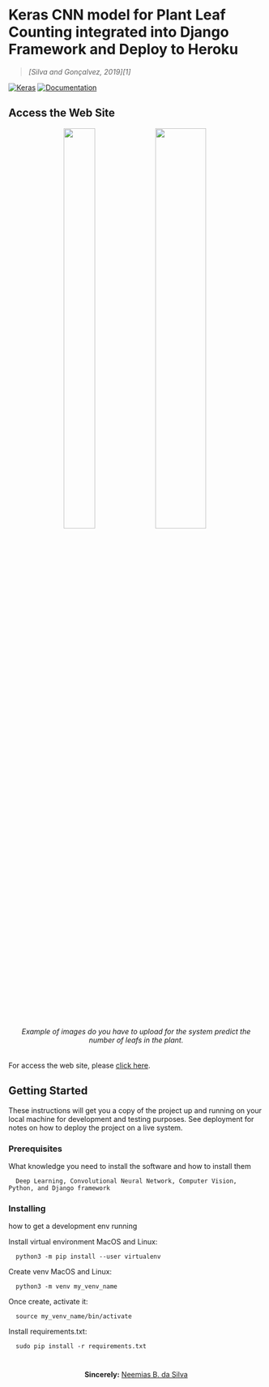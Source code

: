 # Keras CNN model for  Plant Leaf Counting integrated into Django Framework and Deploy to Heroku
> <cite>[Silva and Gonçalvez, 2019][1]</cite>

[![Keras](https://img.shields.io/pypi/format/Keras)](https://travis-ci.org/keras-team/keras) 
[![Documentation](https://img.shields.io/badge/api-reference-blue.svg)](https://www.tensorflow.org/api_docs/)


## Access the Web Site

<p align="center"><img src="https://github.com/neemiasbsilva/regression-in-CNNs-applied-to-plant-leaf-count/blob/master/dataset-01.png" width="35%" height="45%"><img src="https://github.com/neemiasbsilva/regression-in-CNNs-applied-to-plant-leaf-count/blob/master/dataset-02.png" width="44.5%" height="45%"></p> 
<h6 align="center">Example of images do you have to upload for the system predict the number of leafs in the plant.</h6>

For access the web site, please [click here](https://boiling-harbor-43228.herokuapp.com/).

## Getting Started

These instructions will get you a copy of the project up and running on your local machine for development and testing purposes. See deployment for notes on how to deploy the project on a live system. 


### Prerequisites

What knowledge you need to install the software and how to install them

```
  Deep Learning, Convolutional Neural Network, Computer Vision, Python, and Django framework
```

### Installing

how to get a development env running

Install virtual environment MacOS and Linux:

```
  python3 -m pip install --user virtualenv
```

Create venv MacOS and Linux:

```
  python3 -m venv my_venv_name
```

Once create, activate it:

```
  source my_venv_name/bin/activate
```

Install requirements.txt:

```
  sudo pip install -r requirements.txt
```




#

<p align="center"><b>Sincerely:</b> <a href="https://github.com/neemiasbsilva">Neemias B. da Silva</a></p>

#

